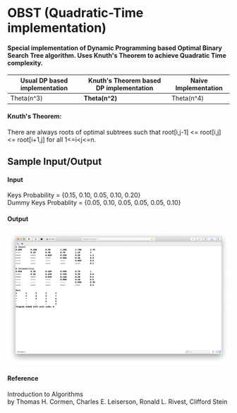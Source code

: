 # OBST (Quadratic-Time implementation)

#### Special implementation of Dynamic Programming based Optimal Binary Search Tree algorithm. Uses Knuth's Theorem to achieve Quadratic Time complexity.
  
Usual DP based implementation | Knuth's Theorem based DP implementation | Naive Implementation
-------------------- | ------------------------ | -------------------------
Theta(n^3) | **Theta(n^2)** | Theta(n^4)
  
#### Knuth's Theorem:  
There are always roots of optimal subtrees such that root[i,j-1] <= root[i,j] <= root[i+1,j] for all 1<=i<j<=n.

## Sample Input/Output

#### Input
Keys Probability = {0.15, 0.10, 0.05, 0.10, 0.20}  
Dummy Keys Probablity = {0.05, 0.10, 0.05, 0.05, 0.05, 0.10}

#### Output
![Output](/OBST_Output.png)

#### Reference
Introduction to Algorithms  
by Thomas H. Cormen, Charles E. Leiserson, Ronald L. Rivest, Clifford Stein

